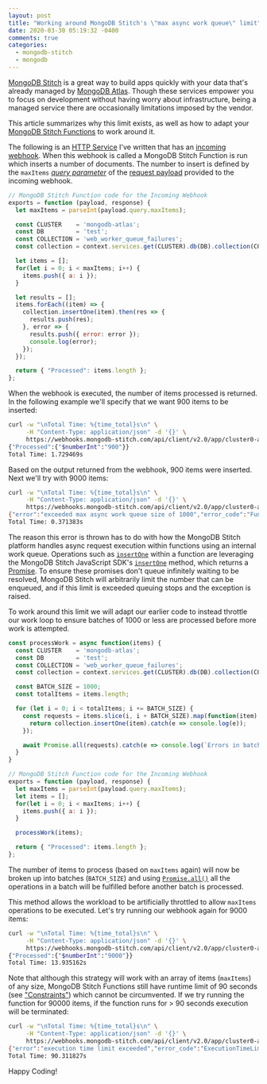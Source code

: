 ```yaml
---
layout: post
title: "Working around MongoDB Stitch's \"max async work queue\" limit"
date: 2020-03-30 05:19:32 -0400
comments: true
categories:
  - mongodb-stitch
  - mongodb
---
```


[MongoDB Stitch](https://www.mongodb.com/cloud/stitch) is a great way to build apps quickly with your data that's already managed by [MongoDB Atlas](https://www.mongodb.com/cloud/atlas). Though these services empower you to focus on development without having worry about infrastructure, being a managed service there are occasionally limitations imposed by the vendor.

This article summarizes why this limit exists, as well as how to adapt your [MongoDB Stitch Functions](https://docs.mongodb.com/stitch/functions/) to work around it.

<!-- more -->

The following is an [HTTP Service](https://docs.mongodb.com/stitch/services/http) I've written that has an [incoming webhook](https://docs.mongodb.com/stitch/services/http/). When this webhook is called a MongoDB Stitch Function is run which inserts a number of documents. The number to insert is defined by the `maxItems` [_query parameter_](https://en.wikipedia.org/wiki/Query_string) of the [request payload](https://docs.mongodb.com/stitch/services/http/#request-payload) provided to the incoming webhook.

```javascript
// MongoDB Stitch Function code for the Incoming Webhook
exports = function (payload, response) {
  let maxItems = parseInt(payload.query.maxItems);

  const CLUSTER    = 'mongodb-atlas';
  const DB         = 'test';
  const COLLECTION = 'web_worker_queue_failures';
  const collection = context.services.get(CLUSTER).db(DB).collection(COLLECTION);

  let items = [];
  for(let i = 0; i < maxItems; i++) {
    items.push({ a: i });
  }

  let results = [];
  items.forEach((item) => {
    collection.insertOne(item).then(res => {
      results.push(res);
    }, error => {
      results.push({ error: error });
      console.log(error);
    });
  });

  return { "Processed": items.length };
};
```

When the webhook is executed, the number of items processed is returned. In the following example we'll specify that we want 900 items to be inserted:

```bash
curl -w "\nTotal Time: %{time_total}s\n" \
     -H "Content-Type: application/json" -d '{}' \
     https://webhooks.mongodb-stitch.com/api/client/v2.0/app/cluster0-app0-abcde/service/WebWorkerFailureTest/incoming_webhook/webhook0?maxItems=900
{"Processed":{"$numberInt":"900"}}
Total Time: 1.729469s
```

Based on the output returned from the webhook, 900 items were inserted. Next we'll try with 9000 items:

```bash
curl -w "\nTotal Time: %{time_total}s\n" \
     -H "Content-Type: application/json" -d '{}' \
     https://webhooks.mongodb-stitch.com/api/client/v2.0/app/cluster0-app0-abcde/service/WebWorkerFailureTest/incoming_webhook/webhook0?maxItems=9000
{"error":"exceeded max async work queue size of 1000","error_code":"FunctionExecutionError","link":"https://stitch.mongodb.com/groups/13c415400000000000000000/apps/13c415400000000000000000/logs?co_id=13c415400000000000000000"}
Total Time: 0.371383s
```

The reason this error is thrown has to do with how the MongoDB Stitch platform handles async request execution within functions using an internal work queue. Operations such as [`insertOne`](https://docs.mongodb.com/stitch/mongodb/actions/collection.insertOne/) within a function are leveraging the MongoDB Stitch JavaScript SDK's [`insertOne`](https://docs.mongodb.com/stitch-sdks/js/4/interfaces/remotemongocollection.html#insertone) method, which returns a [Promise](https://developer.mozilla.org/en/docs/Web/JavaScript/Reference/Global_Objects/Promise). To ensure these promises don't queue infinitely waiting to be resolved, MongoDB Stitch will arbitrarily limit the number that can be enqueued, and if this limit is exceeded queuing stops and the exception is raised.

To work around this limit we will adapt our earlier code to instead throttle our work loop to ensure batches of 1000 or less are processed before more work is attempted.

```javascript
const processWork = async function(items) {
  const CLUSTER    = 'mongodb-atlas';
  const DB         = 'test';
  const COLLECTION = 'web_worker_queue_failures';
  const collection = context.services.get(CLUSTER).db(DB).collection(COLLECTION);

  const BATCH_SIZE = 1000;
  const totalItems = items.length;

  for (let i = 0; i < totalItems; i += BATCH_SIZE) {
    const requests = items.slice(i, i + BATCH_SIZE).map(function(item) {
      return collection.insertOne(item).catch(e => console.log(e));
    });

    await Promise.all(requests).catch(e => console.log(`Errors in batch ${i}: ${e}`));
  }
}

// MongoDB Stitch Function code for the Incoming Webhook
exports = function (payload, response) {
  let maxItems = parseInt(payload.query.maxItems);
  let items = [];
  for(let i = 0; i < maxItems; i++) {
    items.push({ a: i });
  }

  processWork(items);

  return { "Processed": items.length };
};
```

The number of items to process (based on `maxItems` again) will now be broken up into batches (`BATCH_SIZE`) and using [`Promise.all()`](https://developer.mozilla.org/en-US/docs/Web/JavaScript/Reference/Global_Objects/Promise/all) all the operations in a batch will be fulfilled before another batch is processed.

This method allows the workload to be artificially throttled to allow `maxItems` operations to be executed. Let's try running our webhook again for 9000 items:

```bash
curl -w "\nTotal Time: %{time_total}s\n" \
     -H "Content-Type: application/json" -d '{}' \
     https://webhooks.mongodb-stitch.com/api/client/v2.0/app/cluster0-app0-abcde/service/WebWorkerFailureTest/incoming_webhook/webhook0?maxItems=9000
{"Processed":{"$numberInt":"9000"}}
Total Time: 13.935162s
```

Note that although this strategy will work with an array of items (`maxItems`) of any size, MongoDB Stitch Functions still have runtime limit of 90 seconds (see ["Constraints"](https://docs.mongodb.com/stitch/functions/#constraints)) which cannot be circumvented. If we try running the function for 90000 items, if the function runs for > 90 seconds execution will be terminated:

```bash
curl -w "\nTotal Time: %{time_total}s\n" \
     -H "Content-Type: application/json" -d '{}' \
     https://webhooks.mongodb-stitch.com/api/client/v2.0/app/cluster0-app0-abcde/service/WebWorkerFailureTest/incoming_webhook/webhook0?maxItems=90000
{"error":"execution time limit exceeded","error_code":"ExecutionTimeLimitExceeded","link":"https://stitch.mongodb.com/groups/13c415400000000000000000/apps/13c415400000000000000000/logs?co_id=13c415400000000000000000"}
Total Time: 90.311827s
```

Happy Coding!